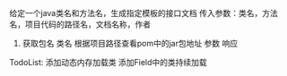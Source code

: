 给定一个java类名和方法名，生成指定模板的接口文档
传入参数：类名，方法名，项目代码的路径名，文档名称，作者
1. 获取包名
类名
根据项目路径查看pom中的jar包地址
参数
响应




TodoList:
添加动态内存加载类
添加Field中的类持续加载